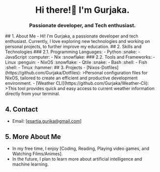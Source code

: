 <h1 align="center"; >Hi there!👋 I'm Gurjaka.</h1>
<h3 align="center"; >Passionate developer, and Tech enthusiast.</h3>
## 1. About Me
- Hi! I'm Gurjaka, a passionate developer and tech enthusiast. Currently, I love exploring new technologies and working on personal projects, to further improve my education.
## 2. Skills and Technologies
### 2.1. Programming Languages:
- Python :snake:
- JavaScript :computer:
- Nix :snowflake:
### 2.2. Tools and Frameworks:
- Linux :penguin:
- NixOS :snowflake:
- Qtile :snake:
- Bash :shell:
- Fish :shell:
- Tmux :hammer: 
## 3. Projects
- [Nixos-Dotfiles](https://github.com/Gurjaka/Dotfiles):
>Personal configuration files for NixOS, tailored to create an efficient and productive development environment.
- [Weather CLI](https://github.com/Gurjaka/Weather-Cli):
>This tool provides quick and easy access to current weather information directly from your terminal.

## 4. Contact
- Email: [esartia.gurika@gmail.com]

## 5. More About Me
- In my free time, I enjoy [Coding, Reading, Playing video games, and Watching Films/Animes].
- In the future, I plan to learn more about artificial intelligence and machine learning.